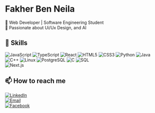 # Fakher Ben Neila

🚀  Web Developer | Software Engineering Student  
🎯 Passionate about Ui/Ux Design, and AI  


## 🔧 Skills
![JavaScript](https://img.shields.io/badge/-JavaScript-F7DF1E?logo=javascript&logoColor=white&style=flat)
![TypeScript](https://img.shields.io/badge/-TypeScript-3178C6?logo=typescript&logoColor=white&style=flat)
![React](https://img.shields.io/badge/-React-61DAFB?logo=react&logoColor=white&style=flat)
![HTML5](https://img.shields.io/badge/-HTML5-E34F26?logo=html5&logoColor=white&style=flat)
![CSS3](https://img.shields.io/badge/-CSS3-1572B6?logo=css3&logoColor=white&style=flat)
![Python](https://img.shields.io/badge/-Python-3776AB?logo=python&logoColor=white&style=flat)
![Java](https://img.shields.io/badge/-Java-007396?logo=java&logoColor=white&style=flat)
![C++](https://img.shields.io/badge/-C++-00599C?logo=c%2b%2b&logoColor=white&style=flat)
![Linux](https://img.shields.io/badge/-Linux-FCC624?logo=linux&logoColor=black&style=flat)
![PostgreSQL](https://img.shields.io/badge/-PostgreSQL-336791?logo=postgresql&logoColor=white&style=flat)
![C](https://img.shields.io/badge/-C-A8B9CC?logo=c&logoColor=white&style=flat) 
![SQL](https://img.shields.io/badge/-SQL-4479A1?logo=mysql&logoColor=white&style=flat)  
![Next.js](https://img.shields.io/badge/-Next.js-000000?logo=next.js&logoColor=white&style=flat)  


## 📫 How to reach me  
[![LinkedIn](https://img.shields.io/badge/-LinkedIn-0A66C2?logo=linkedin&logoColor=white&style=flat)](https://www.linkedin.com/in/Neila_Fakher)  
[![Email](https://img.shields.io/badge/-Email-D14836?logo=gmail&logoColor=white&style=flat)](mailto:neilafakher8@gmail.com)  
[![Facebook](https://img.shields.io/badge/-Facebook-1877F2?logo=facebook&logoColor=white&style=flat)](https://www.facebook.com/Fakher_Ben_Neila) 

